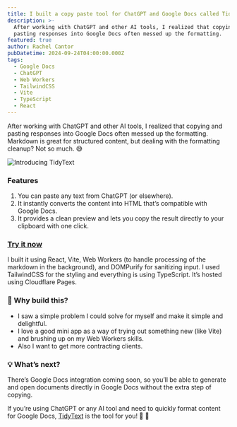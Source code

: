 ```yaml
---
title: I built a copy paste tool for ChatGPT and Google Docs called TidyText.cc
description: >-
  After working with ChatGPT and other AI tools, I realized that copying and
  pasting responses into Google Docs often messed up the formatting.
featured: true
author: Rachel Cantor
pubDatetime: 2024-09-24T04:00:00.000Z
tags:
  - Google Docs
  - ChatGPT
  - Web Workers
  - TailwindCSS
  - Vite
  - TypeScript
  - React
---
```


After working with ChatGPT and other AI tools, I realized that copying and pasting responses into Google Docs often messed up the formatting. Markdown is great for structured content, but dealing with the formatting cleanup? Not so much. 😅

![Introducing TidyText](/uploads/introducing-tidytext.png)

### Features

1. You can paste any text from ChatGPT (or elsewhere).
2. It instantly converts the content into HTML that’s compatible with Google Docs.
3. It provides a clean preview and lets you copy the result directly to your clipboard with one click.

### [Try it now](https://tidytext.cc "Try TidyText")

I built it using React, Vite, Web Workers (to handle processing of the markdown in the background), and DOMPurify for sanitizing input. I used TailwindCSS for the styling and everything is using TypeScript. It’s hosted using Cloudflare Pages.

### 🔧 Why build this?

* I saw a simple problem I could solve for myself and make it simple and delightful.
* I love a good mini app as a way of trying out something new (like Vite) and brushing up on my Web Workers skills.
* Also I want to get more contracting clients.

### 💡 What’s next?

There’s Google Docs integration coming soon, so you’ll be able to generate and open documents directly in Google Docs without the extra step of copying.

If you’re using ChatGPT or any AI tool and need to quickly format content for Google Docs, [TidyText](https://tidytext.cc) is the tool for you! 🤖 🎉
